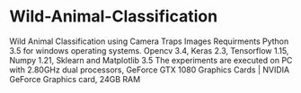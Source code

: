 # Wild-Animal-Classification
Wild Animal Classification using Camera Traps Images
Requirments
Python 3.5 for windows operating systems. 
Opencv 3.4, 
Keras 2.3, 
Tensorflow 1.15,
 Numpy 1.21, 
Sklearn and Matplotlib 3.5 
The experiments are executed on PC with 2.80GHz dual processors, GeForce GTX 1080 Graphics Cards | NVIDIA GeForce Graphics card, 24GB RAM

